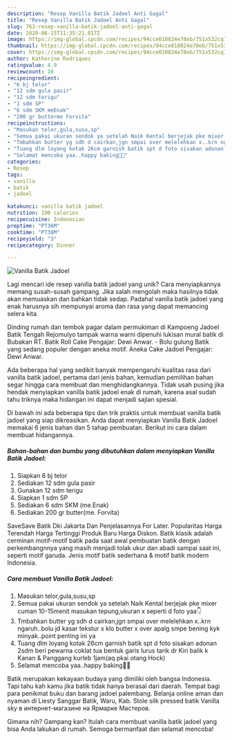 ```yaml
---
description: "Resep Vanilla Batik Jadoel Anti Gagal"
title: "Resep Vanilla Batik Jadoel Anti Gagal"
slug: 763-resep-vanilla-batik-jadoel-anti-gagal
date: 2020-06-15T11:35:21.817Z
image: https://img-global.cpcdn.com/recipes/94cce010824e78eb/751x532cq70/vanilla-batik-jadoel-foto-resep-utama.jpg
thumbnail: https://img-global.cpcdn.com/recipes/94cce010824e78eb/751x532cq70/vanilla-batik-jadoel-foto-resep-utama.jpg
cover: https://img-global.cpcdn.com/recipes/94cce010824e78eb/751x532cq70/vanilla-batik-jadoel-foto-resep-utama.jpg
author: Katherine Rodriquez
ratingvalue: 4.9
reviewcount: 10
recipeingredient:
- "6 bj telor"
- "12 sdm gula pasir"
- "12 sdm terigu"
- "1 sdm SP"
- "6 sdm SKM meEnak"
- "200 gr butterme Forvita"
recipeinstructions:
- "Masukan telor,gula,susu,sp"
- "Semua pakai ukuran sendok ya setelah Naik Kental berjejak pke mixer cuman 10-15menit masukan tepung,ukuran x seperti d foto yaa👇"
- "Tmbahkan butter yg sdh d cairkan,jgn smpai over melelehkan x..krn ngaruh..bolu jd kasar tekstur x klo butter x over apalg smpe bening kyk minyak..point penting ini ya"
- "Tuang dlm loyang kotak 26cm garnish batik spt d foto sisakan adonan 2sdm beri pewarna coklat tua bentuk garis lurus tarik dr Kiri balik k Kanan &amp; Panggang kurleb 1jam(aq pkai otang Hock)"
- "Selamat mencoba yaa..happy baking💞😍"
categories:
- Resep
tags:
- vanilla
- batik
- jadoel

katakunci: vanilla batik jadoel 
nutrition: 190 calories
recipecuisine: Indonesian
preptime: "PT36M"
cooktime: "PT38M"
recipeyield: "3"
recipecategory: Dinner

---
```



![Vanilla Batik Jadoel](https://img-global.cpcdn.com/recipes/94cce010824e78eb/751x532cq70/vanilla-batik-jadoel-foto-resep-utama.jpg)

Lagi mencari ide resep vanilla batik jadoel yang unik? Cara menyiapkannya memang susah-susah gampang. Jika salah mengolah maka hasilnya tidak akan memuaskan dan bahkan tidak sedap. Padahal vanilla batik jadoel yang enak harusnya sih mempunyai aroma dan rasa yang dapat memancing selera kita.

Dinding rumah dan tembok pagar dalam permukiman di Kampoeng Jadoel Batik Tengah Rejomulyo tampak warna warni dipenuhi lukisan mural batik di Bubakan RT. Batik Roll Cake Pengajar: Dewi Anwar. - Bolu gulung Batik yang sedang populer dengan aneka motif. Aneka Cake Jadoel Pengajar: Dewi Anwar.

Ada beberapa hal yang sedikit banyak mempengaruhi kualitas rasa dari vanilla batik jadoel, pertama dari jenis bahan, kemudian pemilihan bahan segar hingga cara membuat dan menghidangkannya. Tidak usah pusing jika hendak menyiapkan vanilla batik jadoel enak di rumah, karena asal sudah tahu triknya maka hidangan ini dapat menjadi sajian spesial.


Di bawah ini ada beberapa tips dan trik praktis untuk membuat vanilla batik jadoel yang siap dikreasikan. Anda dapat menyiapkan Vanilla Batik Jadoel memakai 6 jenis bahan dan 5 tahap pembuatan. Berikut ini cara dalam membuat hidangannya.

<!--inarticleads1-->

##### Bahan-bahan dan bumbu yang dibutuhkan dalam menyiapkan Vanilla Batik Jadoel:

1. Siapkan 6 bj telor
1. Sediakan 12 sdm gula pasir
1. Gunakan 12 sdm terigu
1. Siapkan 1 sdm SP
1. Sediakan 6 sdm SKM (me.Enak)
1. Sediakan 200 gr butter(me. Forvita)


SaveSave Batik Dki Jakarta Dan Penjelasannya For Later. Popularitas Harga Terendah Harga Tertinggi Produk Baru Harga Diskon. Batik klasik adalah cerminan motif-motif batik pada saat awal pembuatan batik dengan perkembangnnya yang masih menjadi tolak ukur dan abadi sampai saat ini, seperti motif garuda. Jenis motif batik sederhana &amp; motif batik modern Indonesia. 

<!--inarticleads2-->

##### Cara membuat Vanilla Batik Jadoel:

1. Masukan telor,gula,susu,sp
1. Semua pakai ukuran sendok ya setelah Naik Kental berjejak pke mixer cuman 10-15menit masukan tepung,ukuran x seperti d foto yaa👇
1. Tmbahkan butter yg sdh d cairkan,jgn smpai over melelehkan x..krn ngaruh..bolu jd kasar tekstur x klo butter x over apalg smpe bening kyk minyak..point penting ini ya
1. Tuang dlm loyang kotak 26cm garnish batik spt d foto sisakan adonan 2sdm beri pewarna coklat tua bentuk garis lurus tarik dr Kiri balik k Kanan &amp; Panggang kurleb 1jam(aq pkai otang Hock)
1. Selamat mencoba yaa..happy baking💞😍


Batik merupakan kekayaan budaya yang dimiliki oleh bangsa Indonesia. Tapi tahu kah kamu jika batik tidak hanya berasal dari daerah. Tempat bagi para penikmat buku dan barang jadoel palembang. Belanja online aman dan nyaman di Liesty Sanggar Batik, Waru, Kab. Stole silk pressed batik Vanilla sky в интернет-магазине на Ярмарке Мастеров. 

Gimana nih? Gampang kan? Itulah cara membuat vanilla batik jadoel yang bisa Anda lakukan di rumah. Semoga bermanfaat dan selamat mencoba!
